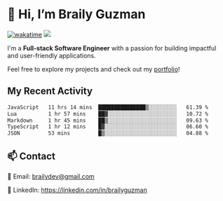 # 👋 Hi, I’m Braily Guzman
[![wakatime](https://wakatime.com/badge/user/78b9a827-5162-4c58-9330-4ea970cf6de4.svg)](https://wakatime.com/@78b9a827-5162-4c58-9330-4ea970cf6de4)
![](https://komarev.com/ghpvc/?username=brailyguzman)

I'm a **Full-stack Software Engineer** with a passion for building impactful and user-friendly applications.

Feel free to explore my projects and check out my [portfolio](https://braily.dev)!


## My Recent Activity
<!--START_SECTION:waka-->

```txt
JavaScript   11 hrs 14 mins  ███████████████▒░░░░░░░░░   61.39 %
Lua          1 hr 57 mins    ██▓░░░░░░░░░░░░░░░░░░░░░░   10.72 %
Markdown     1 hr 45 mins    ██▒░░░░░░░░░░░░░░░░░░░░░░   09.63 %
TypeScript   1 hr 12 mins    █▓░░░░░░░░░░░░░░░░░░░░░░░   06.60 %
JSON         53 mins         █▒░░░░░░░░░░░░░░░░░░░░░░░   04.88 %
```

<!--END_SECTION:waka-->

## 📫 Contact
📧 Email: brailydev@gmail.com

🔗 LinkedIn: https://linkedin.com/in/brailyguzman
